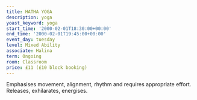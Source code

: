 ```yaml
---
title: HATHA YOGA
description: yoga
yoast_keyword: yoga
start_time: '2000-02-01T18:30:00+00:00'
end_time: '2000-02-01T19:45:00+00:00'
event_day: tuesday
level: Mixed Ability
associate: Halina
term: Ongoing
room: Classroom
price: £11 (£10 block booking)
---
```

Emphasises movement, alignment, rhythm and requires appropriate effort. Releases, exhilarates,  energises.
